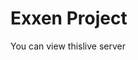 # Exxen Project

<a href="https://orhanaydinn.github.io/exxen_project/"/></a>
<p>You can view this<a href="https://orhanaydinn.github.io/exxen_project/"/></a>live server</p>
